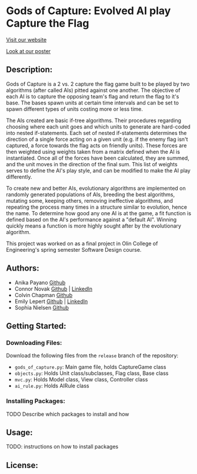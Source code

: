 # Gods of Capture: Evolved AI play Capture the Flag

[Visit our website](https://anikapayano.github.io/SoftDes-Final-Project/)

[Look at our poster](https://github.com/anikapayano/SoftDes-Final-Project/blob/master/documents/Final%20Poster.pdf)

## Description:
Gods of Capture is a 2 vs. 2 capture the flag game built to be played by two
algorithms (after called AIs) pitted against one another. The objective of each
AI is to capture the opposing team's flag and return the flag to it's base. The
bases spawn units at certain time intervals and can be set to spawn different
types of units costing more or less time.

The AIs created are basic if-tree algorithms. Their procedures regarding
choosing where each unit goes and which units to generate are hard-coded into
nested if-statements. Each set of nested if-statements determines the direction
of a single force acting on a given unit (e.g. if the enemy flag isn't captured,
a force towards the flag acts on friendly units). These forces are then weighted
using weights taken from a matrix defined when the AI is instantiated. Once all
of the forces have been calculated, they are summed, and the unit moves in the
direction of the final sum. This list of weights serves to define the AI's play
style, and can be modified to make the AI play differently.

To create new and better AIs, evolutionary algorithms are implemented on
randomly generated populations of AIs, breeding the best algorithms,
mutating some, keeping others, removing ineffective algorithms, and repeating
the process many times in a structure similar to evolution, hence the name.
To determine how good any one AI is at the game, a fit function is defined
based on the AI's performance against a "default AI". Winning quickly means a
function is more highly sought after by the evolutionary algorithm.

This project was worked on as a final project in Olin College of Engineering's
spring semester Software Design course.

## Authors:
- Anika Payano [Github](https://github.com/anikapayano)
- Connor Novak [Github](https://github.com/ConnorNovak) | [LinkedIn](https://www.linkedin.com/in/connor-novak-b606a0116)
- Colvin Chapman [Github](https://github.com/Colvchap)
- Emily Lepert [Github](https://github.com/Elepert) | [LinkedIn](https://www.linkedin.com/in/emilylepert)
- Sophia Nielsen [Github](https://github.com/snielsen221b)

## Getting Started:
### Downloading Files:
Download the following files from the `release` branch of the repository:
- `gods_of_capture.py`: Main game file, holds CaptureGame class
- `objects.py`: Holds Unit class/subclasses, Flag class, Base class
- `mvc.py`: Holds Model class, View class, Controller class
- `ai_rule.py`: Holds AIRule class

### Installing Packages:
TODO Describe which packages to install and how

## Usage:
TODO: instructions on how to install packages

## License:
